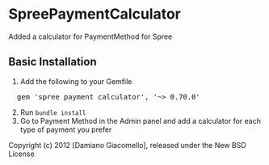 SpreePaymentCalculator
======================

Added a calculator for PaymentMethod for Spree


Basic Installation
------------------

1. Add the following to your Gemfile
<pre>
  gem 'spree_payment_calculator', '~> 0.70.0'
</pre>
2. Run `bundle install`
3. Go to Payment Method in the Admin panel and add a calculator for each type of payment you prefer


Copyright (c) 2012 [Damiano Giacomello], released under the New BSD License